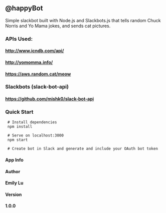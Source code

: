 ## @happyBot


Simple slackbot built with Node.js and Slackbots.js that tells random Chuck Norris and Yo Mama jokes, and sends cat pictures.

### APIs Used:
#### http://www.icndb.com/api/

#### http://yomomma.info/

#### https://aws.random.cat/meow

### Slackbots (slack-bot-api)
#### https://github.com/mishk0/slack-bot-api

### Quick Start
```
 # Install dependencies
 npm install

 # Serve on localhost:3000
 npm start

 # Create bot in Slack and generate and include your OAuth bot token
```
#### App Info
#### Author
#### Emily Lu

#### Version
#### 1.0.0

